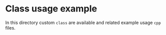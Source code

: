 # Class usage example

In this directory custom `class` are available and related example usage `cpp` files.
